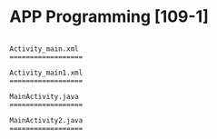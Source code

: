 # APP Programming [109-1]
```

Activity_main.xml
==================
```

```
Activity_main1.xml
==================
```

```
MainActivity.java
==================
```

```
MainActivity2.java
==================
```

```


```
